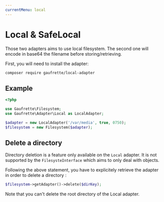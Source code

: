 ```yaml
---
currentMenu: local
---
```


# Local & SafeLocal

Those two adapters aims to use local filesystem. The second one will encode in base64 the filename before storing/retrieving.

First, you will need to install the adapter:
```bash
composer require gaufrette/local-adapter
```

## Example

```php
<?php

use Gaufrette\Filesystem;
use Gaufrette\Adapter\Local as LocalAdapter;

$adapter = new LocalAdapter('/var/media', true, 0750);
$filesystem = new Filesystem($adapter);
```

## Delete a directory

Directory deletion is a feature only available on the `Local` adapter. It is
not supported by the `FilesysteInterface` which aims to only deal with objects.

Following the above statement, you have to explicitely retrieve the adapter
in order to delete a directory :

```php
$filesystem->getAdapter()->delete($dirKey);
```

Note that you can't delete the root directory of the Local adapter.
